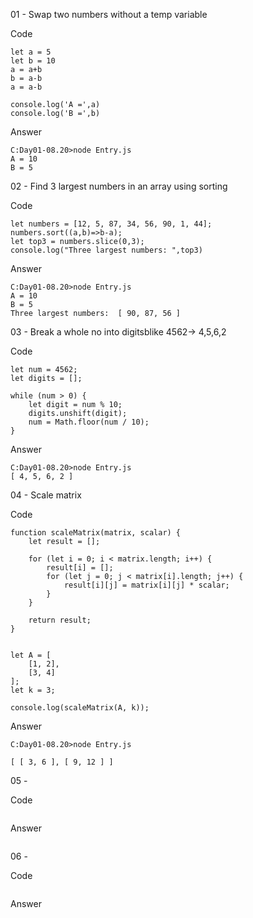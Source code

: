 01 - Swap two numbers without a temp variable

Code
```
let a = 5
let b = 10
a = a+b
b = a-b
a = a-b

console.log('A =',a)
console.log('B =',b)
```
Answer
```
C:Day01-08.20>node Entry.js
A = 10
B = 5
```

02 - Find 3 largest numbers in an array using sorting

Code
```
let numbers = [12, 5, 87, 34, 56, 90, 1, 44];
numbers.sort((a,b)=>b-a);
let top3 = numbers.slice(0,3);
console.log("Three largest numbers: ",top3)
```
Answer
```
C:Day01-08.20>node Entry.js
A = 10
B = 5
Three largest numbers:  [ 90, 87, 56 ]
```

03 - Break a whole no into digitsblike 4562-> 4,5,6,2

Code
```
let num = 4562;
let digits = [];

while (num > 0) {
    let digit = num % 10;        
    digits.unshift(digit); 
    num = Math.floor(num / 10); 
}

```
Answer
```
C:Day01-08.20>node Entry.js
[ 4, 5, 6, 2 ]
```

04 - Scale matrix

Code
```
function scaleMatrix(matrix, scalar) {
    let result = [];

    for (let i = 0; i < matrix.length; i++) {
        result[i] = [];
        for (let j = 0; j < matrix[i].length; j++) {
            result[i][j] = matrix[i][j] * scalar; 
        }
    }

    return result;
}


let A = [
    [1, 2],
    [3, 4]
];
let k = 3;

console.log(scaleMatrix(A, k));
```
Answer
```
C:Day01-08.20>node Entry.js

[ [ 3, 6 ], [ 9, 12 ] ]
```

05 - 

Code
```

```
Answer
```

```

06 - 

Code
```

```
Answer
```

```
